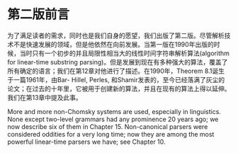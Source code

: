 # 第二版前言

为了满足读者的需求，同时也是我们自身的愿望，我们出版了第二版。尽管解析技术不是快速发展的领域，但是他依然在向前发展。当第一版在1990年出版的时候，当时只有一个初步的并且局限性相当大的线性时间字符串解析算法(algorithm for linear-time substring parsing)。但是发展到现在有多种强大的算法，覆盖了所有确定的语言；我们在第12章对他进行了描述。在1990年，Theorem 8.1诞生于一篇1961年，由Bar- Hillel, Perles, 和Shamir发表的，至今已经落满了灰尘的论文；在过去的十年里，它被用于创建新的算法，并且在现有的算法上得以延伸。我们在第13章中提及此事。

More and more non-Chomsky systems are used, especially in linguistics. None except two-level grammars had any prominence 20 years ago; we now describe six of them in Chapter 15. Non-canonical parsers were considered oddities for a very long time; now they are among the most powerful linear-time parsers we have; see Chapter 10.